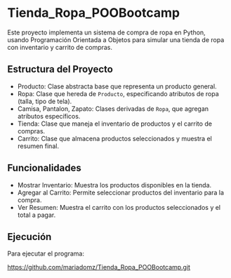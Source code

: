 # Tienda_Ropa_POOBootcamp

Este proyecto implementa un sistema de compra de ropa en Python, usando Programación Orientada a Objetos  para simular una tienda de ropa con inventario y carrito de compras.

## Estructura del Proyecto

- Producto: Clase abstracta base que representa un producto general.
- Ropa: Clase que hereda de `Producto`, especificando atributos de ropa (talla, tipo de tela).
- Camisa, Pantalon, Zapato: Clases derivadas de `Ropa`, que agregan atributos específicos.
- Tienda: Clase que maneja el inventario de productos y el carrito de compras.
- Carrito: Clase que almacena productos seleccionados y muestra el resumen final.

## Funcionalidades

- Mostrar Inventario: Muestra los productos disponibles en la tienda.
- Agregar al Carrito: Permite seleccionar productos del inventario para la compra.
- Ver Resumen: Muestra el carrito con los productos seleccionados y el total a pagar.

## Ejecución

Para ejecutar el programa:

https://github.com/mariadomz/Tienda_Ropa_POOBootcamp.git

